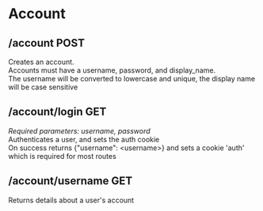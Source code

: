 # Account



## /account POST
Creates an account.  
Accounts must have a username, password, and display_name.  
The username will be converted to lowercase and unique, the display name will be case sensitive

## /account/login GET
_Required parameters: username, password_  
Authenticates a user, and sets the auth cookie  
On success returns {"username": \<username>} and sets a cookie 'auth' which is required for most routes

## /account/username GET
Returns details about a user's account